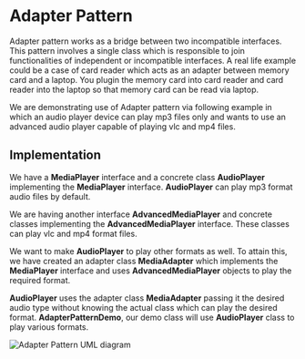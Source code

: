 # Adapter Pattern

Adapter pattern works as a bridge between two incompatible interfaces.
This pattern involves a single class which is responsible to join functionalities of independent or incompatible interfaces. A real life example could be a case of card reader which acts as an adapter between memory card and a laptop. You plugin the memory card into card reader and card reader into the laptop so that memory card can be read via laptop.

We are demonstrating use of Adapter pattern via following example in which an audio player device can play mp3 files only and wants to use an advanced audio player capable of playing vlc and mp4 files.

## Implementation

We have a __MediaPlayer__ interface and a concrete class __AudioPlayer__ implementing the __MediaPlayer__ interface. __AudioPlayer__ can play mp3 format audio files by default.

We are having another interface __AdvancedMediaPlayer__ and concrete classes implementing the __AdvancedMediaPlayer__ interface. These classes can play vlc and mp4 format files.

We want to make __AudioPlayer__ to play other formats as well. To attain this, we have created an adapter class __MediaAdapter__ which implements the __MediaPlayer__ interface and uses __AdvancedMediaPlayer__ objects to play the required format.

__AudioPlayer__ uses the adapter class __MediaAdapter__ passing it the desired audio type without knowing the actual class which can play the desired format. __AdapterPatternDemo__, our demo class will use __AudioPlayer__ class to play various formats.

![Adapter Pattern UML diagram](https://www.tutorialspoint.com/design_pattern/images/adapter_pattern_uml_diagram.jpg)
